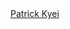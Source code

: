 
<script src="https://platform.linkedin.com/badges/js/profile.js" async defer type="text/javascript"></script>

<div class="badge-base LI-profile-badge" data-locale="en_US" data-size="large" data-theme="dark" data-type="HORIZONTAL" data-vanity="patrickkyei" data-version="v1"><a class="badge-base__link LI-simple-link" href="https://gh.linkedin.com/in/patrickkyei?trk=profile-badge">Patrick Kyei</a></div>
              